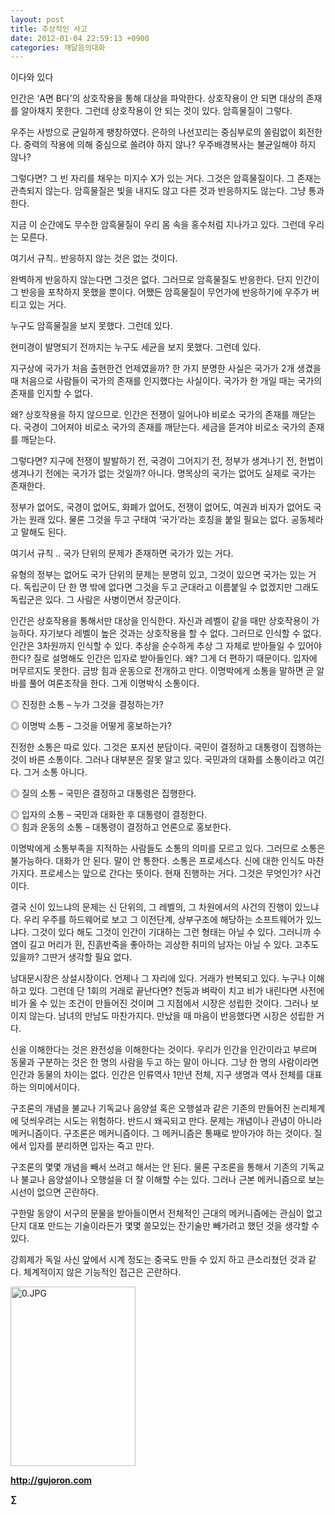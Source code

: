 ```yaml
---
layout: post
title: 추상적인 사고
date: 2012-01-04 22:59:13 +0900
categories: 깨달음의대화
---
```

  
이다와 있다 

인간은 ‘A면 B다’의 상호작용을 통해 대상을 파악한다. 상호작용이 안 되면 대상의 존재를 알아채지 못한다. 그런데 상호작용이 안 되는 것이 있다. 암흑물질이 그렇다. 

우주는 사방으로 균일하게 팽창하였다. 은하의 나선꼬리는 중심부로의 쏠림없이 회전한다. 중력의 작용에 의해 중심으로 쏠려야 하지 않나? 우주배경복사는 불균일해야 하지 않나? 

그렇다면? 그 빈 자리를 채우는 미지수 X가 있는 거다. 그것은 암흑물질이다. 그 존재는 관측되지 않는다. 암흑물질은 빛을 내지도 않고 다른 것과 반응하지도 않는다. 그냥 통과한다. 

지금 이 순간에도 무수한 암흑물질이 우리 몸 속을 홍수처럼 지나가고 있다. 그런데 우리는 모른다. 

여기서 규칙.. 반응하지 않는 것은 없는 것이다. 

완벽하게 반응하지 않는다면 그것은 없다. 그러므로 암흑물질도 반응한다. 단지 인간이 그 반응을 포착하지 못했을 뿐이다. 어쨌든 암흑물질이 무언가에 반응하기에 우주가 버티고 있는 거다. 

누구도 암흑물질을 보지 못했다. 그런데 있다.

  
현미경이 발명되기 전까지는 누구도 세균을 보지 못했다. 그런데 있다. 

지구상에 국가가 처음 출현한건 언제였을까? 한 가지 분명한 사실은 국가가 2개 생겼을 때 처음으로 사람들이 국가의 존재를 인지했다는 사실이다. 국가가 한 개일 때는 국가의 존재를 인지할 수 없다. 

왜? 상호작용을 하지 않으므로. 인간은 전쟁이 일어나야 비로소 국가의 존재를 깨닫는다. 국경이 그어져야 비로소 국가의 존재를 깨닫는다. 세금을 뜯겨야 비로소 국가의 존재를 깨닫는다. 

그렇다면? 지구에 전쟁이 발발하기 전, 국경이 그어지기 전, 정부가 생겨나기 전, 헌법이 생겨나기 전에는 국가가 없는 것일까? 아니다. 명목상의 국가는 없어도 실제로 국가는 존재한다. 

정부가 없어도, 국경이 없어도, 화폐가 없어도, 전쟁이 없어도, 여권과 비자가 없어도 국가는 원래 있다. 물론 그것을 두고 구태여 ‘국가’라는 호칭을 붙일 필요는 없다. 공동체라고 말해도 된다. 

여기서 규칙 .. 국가 단위의 문제가 존재하면 국가가 있는 거다. 

유형의 정부는 없어도 국가 단위의 문제는 분명히 있고, 그것이 있으면 국가는 있는 거다. 독립군이 단 한 명 밖에 없다면 그것을 두고 군대라고 이름붙일 수 없겠지만 그래도 독립군은 있다. 그 사람은 사병이면서 장군이다. 

인간은 상호작용을 통해서만 대상을 인식한다. 자신과 레벨이 같을 때만 상호작용이 가능하다. 자기보다 레벨이 높은 것과는 상호작용을 할 수 없다. 그러므로 인식할 수 없다. 인간은 3차원까지 인식할 수 있다. 추상을 순수하게 추상 그 자체로 받아들일 수 있어야 한다? 질로 설명해도 인간은 입자로 받아들인다. 왜? 그게 더 편하기 때문이다. 입자에 머무르지도 못한다. 금방 힘과 운동으로 전개하고 만다. 이명박에게 소통을 말하면 곧 알바를 풀어 여론조작을 한다. 그게 이명박식 소통이다. 

◎ 진정한 소통 – 누가 그것을 결정하는가?

  
◎ 이명박 소통 – 그것을 어떻게 홍보하는가? 

진정한 소통은 따로 있다. 그것은 포지션 분담이다. 국민이 결정하고 대통령이 집행하는 것이 바른 소통이다. 그러나 대부분은 잘못 알고 있다. 국민과의 대화를 소통이라고 여긴다. 그거 소통 아니다. 

◎ 질의 소통 – 국민은 결정하고 대통령은 집행한다.

  
◎ 입자의 소통 – 국민과 대화한 후 대통령이 결정한다.   
◎ 힘과 운동의 소통 – 대통령이 결정하고 언론으로 홍보한다. 

이명박에게 소통부족을 지적하는 사람들도 소통의 의미를 모르고 있다. 그러므로 소통은 불가능하다. 대화가 안 된다. 말이 안 통한다. 소통은 프로세스다. 신에 대한 인식도 마찬가지다. 프로세스는 앞으로 간다는 뜻이다. 현재 진행하는 거다. 그것은 무엇인가? 사건이다. 

결국 신이 있느냐의 문제는 신 단위의, 그 레벨의, 그 차원에서의 사건의 진행이 있느냐다. 우리 우주를 하드웨어로 보고 그 이전단계, 상부구조에 해당하는 소프트웨어가 있느냐다. 그것이 있다 해도 그것이 인간이 기대하는 그런 형태는 아닐 수 있다. 그러니까 수염이 길고 머리가 흰, 진흙반죽을 좋아하는 괴상한 취미의 남자는 아닐 수 있다. 고추도 있을까? 그딴거 생각할 필요 없다. 

남대문시장은 상설시장이다. 언제나 그 자리에 있다. 거래가 반복되고 있다. 누구나 이해하고 있다. 그런데 단 1회의 거래로 끝난다면? 천둥과 벼락이 치고 비가 내린다면 사전에 비가 올 수 있는 조건이 만들어진 것이며 그 지점에서 시장은 성립한 것이다. 그러나 보이지 않는다. 남녀의 만남도 마찬가지다. 만났을 때 마음이 반응했다면 시장은 성립한 거다. 

신을 이해한다는 것은 완전성을 이해한다는 것이다. 우리가 인간을 인간이라고 부르며 동물과 구분하는 것은 한 명의 사람을 두고 하는 말이 아니다. 그냥 한 명의 사람이라면 인간과 동물의 차이는 없다. 인간은 인류역사 1만년 전체, 지구 생명과 역사 전체를 대표하는 의미에서이다. 

구조론의 개념을 불교나 기독교나 음양설 혹은 오행설과 같은 기존의 만들어진 논리체계에 덧씌우려는 시도는 위험하다. 반드시 왜곡되고 만다. 문제는 개념이나 관념이 아니라 메커니즘이다. 구조론은 메커니즘이다. 그 메커니즘은 통째로 받아가야 하는 것이다. 질에서 입자를 분리하면 입자는 죽고 만다. 

구조론의 몇몇 개념을 빼서 쓰려고 해서는 안 된다. 물론 구조론을 통해서 기존의 기독교나 불교나 음양설이나 오행설을 더 잘 이해할 수는 있다. 그러나 근본 메커니즘으로 보는 시선이 없으면 곤란하다. 

구한말 동양이 서구의 문물을 받아들이면서 전체적인 근대의 메커니즘에는 관심이 없고 단지 대포 만드는 기술이라든가 몇몇 쓸모있는 잔기술만 빼가려고 했던 것을 생각할 수 있다. 

강희제가 독일 사신 앞에서 시계 정도는 중국도 만들 수 있지 하고 큰소리쳤던 것과 같다. 체계적이지 않은 기능적인 접근은 곤란하다. 











<a href="?mid=book_minus&act=dispBoardWrite" target="_self"><img alt="0.JPG" src="assets/attach/images/198/668/222/0.JPG" width="200" height="287" /> </a>


  






**http://gujoron.com**  


**∑**
